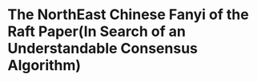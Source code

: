 # The NorthEast Chinese Fanyi of the Raft Paper(In Search of an Understandable Consensus Algorithm) 
